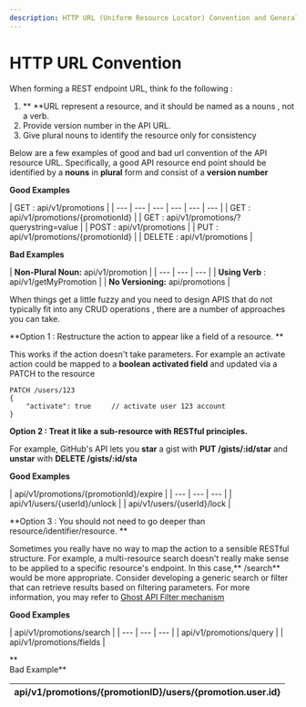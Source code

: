 ```yaml
---
description: HTTP URL (Uniform Resource Locator) Convention and General Guidelines
---
```


# HTTP URL Convention

When forming a REST endpoint URL, think fo the following :

1. ** **URL represent a resource, and it should be named as a nouns , not a verb.
2. Provide version number in the API URL.
3. Give plural nouns to identify the resource only for consistency 

Below are a few examples of good and bad url convention of the API resource URL. Specifically, a good API resource end point should be identified by a **nouns** in **plural** form and  consist of a **version number**

**Good Examples**

| GET : api/v1/promotions |
| --- | --- | --- | --- | --- | --- |
| GET : api/v1/promotions/{promotionId} |
| GET : api/v1/promotions/?querystring=value |
| POST : api/v1/promotions |
| PUT : api/v1/promotions/{promotionId} |
| DELETE : api/v1/promotions |

**Bad Examples**

| **Non-Plural Noun:** api/v1/promotion |
| --- | --- | --- |
| **Using Verb** : api/v1/getMyPromotion |
| **No Versioning:** api/promotions |

  
When things get a little fuzzy and you need to design APIS that do not typically fit into any CRUD operations , there are a number of approaches you can take.

**Option 1 : Restructure the action to appear like a field of a resource. **

This works if the action doesn't take parameters. For example an activate action could be mapped to a **boolean activated field** and updated via a PATCH to the resource

```text
PATCH /users/123
{
    "activate": true     // activate user 123 account
}
```

**Option 2 : Treat it like a sub-resource with RESTful principles.**

For example, GitHub's API lets you **star** a gist with **PUT /gists/:id/star** and **unstar** with **DELETE /gists/:id/sta**

**Good Examples**

| api/v1/promotions/{promotionId}/expire |
| --- | --- | --- |
|  api/v1/users/{userId}/unlock |
| api/v1/users/{userId}/lock |

**Option 3 : You should not need to go deeper than resource/identifier/resource.  **

Sometimes you really have no way to map the action to a sensible RESTful structure. For example, a multi-resource search doesn't really make sense to be applied to a specific resource's endpoint. In this case,** /search** would be more appropriate. Consider developing a generic search or filter that can retrieve results based on filtering parameters. For more information, you may refer to [Ghost API Filter mechanism ](https://api.ghost.org/docs/filter)

**Good Examples**

| api/v1/promotions/search |
| --- | --- | --- |
| api/v1/promotions/query |
| api/v1/promotions/fields |

**  
Bad Example**

| api/v1/promotions/{promotionID}/users/{promotion.user.id} |
| --- |




